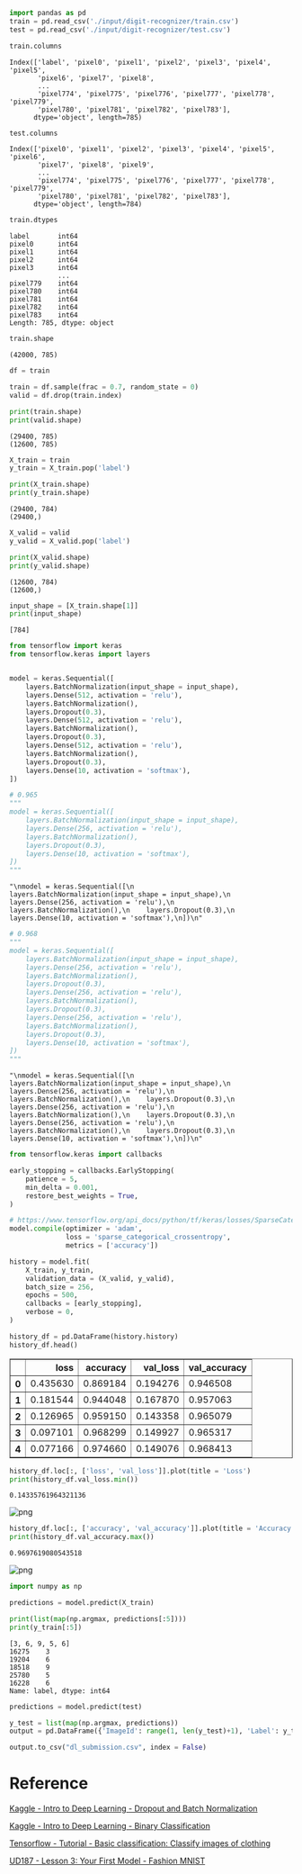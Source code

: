```python
import pandas as pd
train = pd.read_csv('./input/digit-recognizer/train.csv')
test = pd.read_csv('./input/digit-recognizer/test.csv')
```


```python
train.columns
```




    Index(['label', 'pixel0', 'pixel1', 'pixel2', 'pixel3', 'pixel4', 'pixel5',
           'pixel6', 'pixel7', 'pixel8',
           ...
           'pixel774', 'pixel775', 'pixel776', 'pixel777', 'pixel778', 'pixel779',
           'pixel780', 'pixel781', 'pixel782', 'pixel783'],
          dtype='object', length=785)




```python
test.columns
```




    Index(['pixel0', 'pixel1', 'pixel2', 'pixel3', 'pixel4', 'pixel5', 'pixel6',
           'pixel7', 'pixel8', 'pixel9',
           ...
           'pixel774', 'pixel775', 'pixel776', 'pixel777', 'pixel778', 'pixel779',
           'pixel780', 'pixel781', 'pixel782', 'pixel783'],
          dtype='object', length=784)




```python
train.dtypes
```




    label       int64
    pixel0      int64
    pixel1      int64
    pixel2      int64
    pixel3      int64
                ...  
    pixel779    int64
    pixel780    int64
    pixel781    int64
    pixel782    int64
    pixel783    int64
    Length: 785, dtype: object




```python
train.shape
```




    (42000, 785)




```python
df = train

train = df.sample(frac = 0.7, random_state = 0)
valid = df.drop(train.index)

print(train.shape)
print(valid.shape)
```

    (29400, 785)
    (12600, 785)



```python
X_train = train
y_train = X_train.pop('label')

print(X_train.shape)
print(y_train.shape)
```

    (29400, 784)
    (29400,)



```python
X_valid = valid
y_valid = X_valid.pop('label')

print(X_valid.shape)
print(y_valid.shape)
```

    (12600, 784)
    (12600,)



```python
input_shape = [X_train.shape[1]]
print(input_shape)
```

    [784]



```python
from tensorflow import keras
from tensorflow.keras import layers


model = keras.Sequential([
    layers.BatchNormalization(input_shape = input_shape),
    layers.Dense(512, activation = 'relu'),
    layers.BatchNormalization(),
    layers.Dropout(0.3),
    layers.Dense(512, activation = 'relu'),
    layers.BatchNormalization(),
    layers.Dropout(0.3),
    layers.Dense(512, activation = 'relu'),
    layers.BatchNormalization(),
    layers.Dropout(0.3),
    layers.Dense(10, activation = 'softmax'),
])
```


```python
# 0.965
"""
model = keras.Sequential([
    layers.BatchNormalization(input_shape = input_shape),
    layers.Dense(256, activation = 'relu'),
    layers.BatchNormalization(),
    layers.Dropout(0.3),
    layers.Dense(10, activation = 'softmax'),
])
"""
```




    "\nmodel = keras.Sequential([\n    layers.BatchNormalization(input_shape = input_shape),\n    layers.Dense(256, activation = 'relu'),\n    layers.BatchNormalization(),\n    layers.Dropout(0.3),\n    layers.Dense(10, activation = 'softmax'),\n])\n"




```python
# 0.968
"""
model = keras.Sequential([
    layers.BatchNormalization(input_shape = input_shape),
    layers.Dense(256, activation = 'relu'),
    layers.BatchNormalization(),
    layers.Dropout(0.3),
    layers.Dense(256, activation = 'relu'),
    layers.BatchNormalization(),
    layers.Dropout(0.3),
    layers.Dense(256, activation = 'relu'),
    layers.BatchNormalization(),
    layers.Dropout(0.3),
    layers.Dense(10, activation = 'softmax'),
])
"""
```




    "\nmodel = keras.Sequential([\n    layers.BatchNormalization(input_shape = input_shape),\n    layers.Dense(256, activation = 'relu'),\n    layers.BatchNormalization(),\n    layers.Dropout(0.3),\n    layers.Dense(256, activation = 'relu'),\n    layers.BatchNormalization(),\n    layers.Dropout(0.3),\n    layers.Dense(256, activation = 'relu'),\n    layers.BatchNormalization(),\n    layers.Dropout(0.3),\n    layers.Dense(10, activation = 'softmax'),\n])\n"




```python
from tensorflow.keras import callbacks

early_stopping = callbacks.EarlyStopping(
    patience = 5,
    min_delta = 0.001,
    restore_best_weights = True,
)
```


```python
# https://www.tensorflow.org/api_docs/python/tf/keras/losses/SparseCategoricalCrossentropy
model.compile(optimizer = 'adam',
              loss = 'sparse_categorical_crossentropy',
              metrics = ['accuracy'])

history = model.fit(
    X_train, y_train,
    validation_data = (X_valid, y_valid),
    batch_size = 256,
    epochs = 500,
    callbacks = [early_stopping],
    verbose = 0,
)
```


```python
history_df = pd.DataFrame(history.history)
history_df.head()
```




<div>
<style scoped>
    .dataframe tbody tr th:only-of-type {
        vertical-align: middle;
    }

    .dataframe tbody tr th {
        vertical-align: top;
    }

    .dataframe thead th {
        text-align: right;
    }
</style>
<table border="1" class="dataframe">
  <thead>
    <tr style="text-align: right;">
      <th></th>
      <th>loss</th>
      <th>accuracy</th>
      <th>val_loss</th>
      <th>val_accuracy</th>
    </tr>
  </thead>
  <tbody>
    <tr>
      <th>0</th>
      <td>0.435630</td>
      <td>0.869184</td>
      <td>0.194276</td>
      <td>0.946508</td>
    </tr>
    <tr>
      <th>1</th>
      <td>0.181544</td>
      <td>0.944048</td>
      <td>0.167870</td>
      <td>0.957063</td>
    </tr>
    <tr>
      <th>2</th>
      <td>0.126965</td>
      <td>0.959150</td>
      <td>0.143358</td>
      <td>0.965079</td>
    </tr>
    <tr>
      <th>3</th>
      <td>0.097101</td>
      <td>0.968299</td>
      <td>0.149927</td>
      <td>0.965317</td>
    </tr>
    <tr>
      <th>4</th>
      <td>0.077166</td>
      <td>0.974660</td>
      <td>0.149076</td>
      <td>0.968413</td>
    </tr>
  </tbody>
</table>
</div>




```python
history_df.loc[:, ['loss', 'val_loss']].plot(title = 'Loss')
print(history_df.val_loss.min())
```

    0.14335761964321136



    
![png](output_15_1.png)
    



```python
history_df.loc[:, ['accuracy', 'val_accuracy']].plot(title = 'Accuracy')
print(history_df.val_accuracy.max())
```

    0.9697619080543518



    
![png](output_16_1.png)
    



```python
import numpy as np

predictions = model.predict(X_train)

print(list(map(np.argmax, predictions[:5])))
print(y_train[:5])
```

    [3, 6, 9, 5, 6]
    16275    3
    19204    6
    18518    9
    25780    5
    16228    6
    Name: label, dtype: int64



```python
predictions = model.predict(test)

y_test = list(map(np.argmax, predictions))
output = pd.DataFrame({'ImageId': range(1, len(y_test)+1), 'Label': y_test})
```


```python
output.to_csv("dl_submission.csv", index = False)
```

# Reference

[Kaggle - Intro to Deep Learning - Dropout and Batch Normalization](https://www.kaggle.com/ryanholbrook/dropout-and-batch-normalization)

[Kaggle - Intro to Deep Learning - Binary Classification](https://www.kaggle.com/ryanholbrook/binary-classification)

[Tensorflow - Tutorial - Basic classification: Classify images of clothing](https://www.tensorflow.org/tutorials/keras/classification)

[UD187 - Lesson 3: Your First Model - Fashion MNIST](https://classroom.udacity.com/courses/ud187/lessons)
